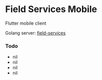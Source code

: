 # Field Services Mobile

Flutter mobile client

Golang server: [field-services](https://github.com/longfellowone/field-services)

### Todo

- nil
- nil
- nil
- nil
